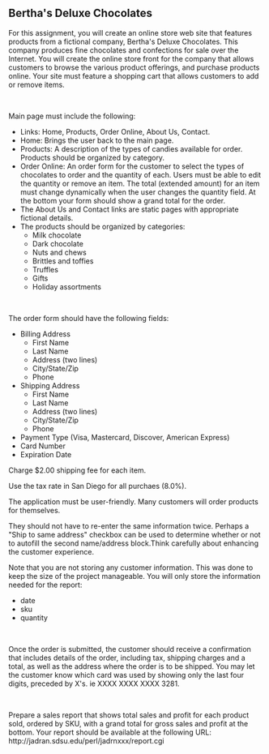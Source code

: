 <h2>Bertha's Deluxe Chocolates</h2>
<p>For this assignment, you will create an online store web site that features products from a fictional company,
Bertha's Deluxe Chocolates. This company produces fine chocolates and confections for sale over the Internet.
You will create the online store front for the company that allows customers to browse the various product offerings,
and purchase products online. Your site must feature a shopping cart that allows customers to add or remove items.</p>
<br/>
<p>Main page must include the following:</p>
<ul>
  <li>Links: Home, Products, Order Online, About Us, Contact.</li>
  <li>Home: Brings the user back to the main page.</li>
  <li>Products: A description of the types of candies available for order. Products should be organized by category.</li>
  <li>Order Online: An order form for the customer to select the types of chocolates to order and the quantity of each. Users must be able to edit the quantity or remove an item. The total (extended amount) for an item must change dynamically when the user changes the quantity field. At the bottom your form should show a grand total for the order.</li>
  <li>The About Us and Contact links are static pages with appropriate fictional details.</li>
  <li>The products should be organized by categories:
    <ul>
      <li>Milk chocolate</li>
      <li>Dark chocolate</li>
      <li>Nuts and chews</li>
      <li>Brittles and toffies</li>
      <li>Truffles</li>
      <li>Gifts</li>
      <li>Holiday assortments</li>
    </ul>
  </li>
</ul>
<br/>
<p>The order form should have the following fields:</p>
<ul>
  <li>Billing Address
    <ul>
      <li>First Name</li>
      <li>Last Name</li>
      <li>Address (two lines)</li>
      <li>City/State/Zip</li>
      <li>Phone</li>
    </ul>
  </li>
  <li>Shipping Address
    <ul>
      <li>First Name</li>
      <li>Last Name</li>
      <li>Address (two lines)</li>
      <li>City/State/Zip</li>
      <li>Phone</li>
    </ul>
  </li>
  <li>Payment Type (Visa, Mastercard, Discover, American Express)</li>
  <li>Card Number</li>
  <li>Expiration Date</li>
</ul>
<p>Charge $2.00 shipping fee for each item.</p>
<p>Use the tax rate in San Diego for all purchaes (8.0%).</p>

<p>The application must be user-friendly. Many customers will order products for themselves.</p>
<p>They should not have to re-enter the same information twice. Perhaps a "Ship to same address" checkbox can be used to
determine whether or not to autofill the second name/address block.Think carefully about enhancing the customer experience.</p>

<p>Note that you are not storing any customer information. This was done to keep the size of the project manageable. You will only store the information needed for the report:</p>
<ul>
  <li>date</li>
  <li>sku</li>
  <li>quantity</li>
</ul>
<br/>
<p>Once the order is submitted, the customer should receive a confirmation that includes details of the order, including tax, shipping charges and a total, as well as the address where the order is to be shipped. You may let the customer know which card was used by showing only the last four digits, preceded by X's. ie XXXX XXXX XXXX 3281.</p>
<br/>
<p>Prepare a sales report that shows total sales and profit for each product sold, ordered by SKU, with a grand total for gross sales and profit at the bottom. Your report should be available at the following URL:
http://jadran.sdsu.edu/perl/jadrnxxx/report.cgi</p>
